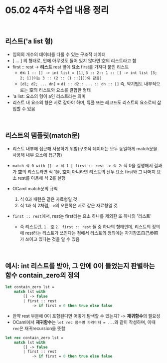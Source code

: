 # 05.02 4주차 수업 내용 정리

<br />


## 리스트('a list 형)
- 임의의 개수의 데이터를 다룰 수 있는 구조적 데이터
- [ ... ] 의 형태로, 안에 아무것도 들어 있지 않다면 空의 리스트라고 함
- first :: rest -> **리스트** rest 앞에 **요소** first를 가져다 붙인 리스트
	- ex: `1 :: [] -> int list = [1]`, `3 :: 2:: 1 :: [] -> int list [3; 2; 1](이는 3 :: (2 :: (1 ::[]))와 같음)`
	- `[d1; d2; ... dn]` = `d1 :: d2:: ... :: dn :: []` 즉, 약기법도 내부적으로는 空의 리스트와 요소를 결합한 형태
- 'a list: 요소의 형이 a인 리스트라는 의미
- 리스트 내 요소의 형은 서로 같아야 하며, 튜플 또는 레코드도 리스트의 요소로써 삽입할 수 있음

<br />

## 리스트의 템플릿(match문)
- 리스트 내부에 접근해 사용하기 위함(구조적 데이터는 모두 동일하게 match문을 사용해 내부 요소에 접근함)
- `match 식 0 with [] -> 식 1 | first :: rest -> 식 2`: 식 0을 실행해서 결과가 空의 리스트라면 식 1을, 空이 아니라면 리스트의 선두 요소 first와 그 나머지 요소 rest를 이용해 식 2를 실행

- OCaml match문의 규칙
	1. 식 0과 패턴은 같은 자료형일 것
	2. 식 1과 식 2처럼, `->`의 오른쪽은 서로 같은 자료형일 것

- `first :: rest`에서, rest는 first라는 요소 하나를 제외한 또 하나의 '리스트'
	- 즉 리스트란, `1. 空` `2. first :: rest` 둘 중 하나의 형태인데, 리스트의 정의에 rest라는 리스트가 쓰인다는 점에서 리스트의 정의에는 자기참조自己参照가 쓰이고 있다는 것을 알 수 있음

<br />

## 예시: int 리스트를 받아, 그 안에 0이 들었는지 판별하는 함수 contain_zero의 정의

```ocaml
let contain_zero lst = 
	match lst with 
		[] -> false 
		| first :: rest 
			-> if first = 0 then true else false
```

- 만약 rest 부분에 0이 포함된다면 어떻게 탐색할 수 있는지? -> **재귀함수**의 필요성
- OCaml에서 **재귀함수**는 `let rec 함수명 파라미터 = ...`와 같이 작성하며, 이때 `rec`은 재귀recursion을 뜻함

```ocaml
let rec contain_zero lst = 
	match lst with 
		[] -> false 
		| first :: rest 
			-> if first = 0 then true else false
```

<br />
